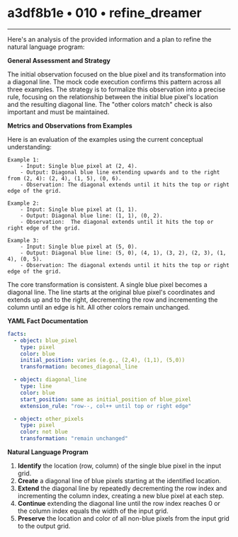 # a3df8b1e • 010 • refine_dreamer

---
Here's an analysis of the provided information and a plan to refine the natural language program:

**General Assessment and Strategy**

The initial observation focused on the blue pixel and its transformation into a diagonal line. The mock code execution confirms this pattern across all three examples. The strategy is to formalize this observation into a precise rule, focusing on the relationship between the initial blue pixel's location and the resulting diagonal line. The "other colors match" check is also important and must be maintained.

**Metrics and Observations from Examples**

Here is an evaluation of the examples using the current conceptual understanding:
```
Example 1:
    - Input: Single blue pixel at (2, 4).
    - Output: Diagonal blue line extending upwards and to the right from (2, 4): (2, 4), (1, 5), (0, 6).
    - Observation: The diagonal extends until it hits the top or right edge of the grid.

Example 2:
    - Input: Single blue pixel at (1, 1).
    - Output: Diagonal blue line: (1, 1), (0, 2).
    - Observation:  The diagonal extends until it hits the top or right edge of the grid.

Example 3:
    - Input: Single blue pixel at (5, 0).
    - Output: Diagonal blue line: (5, 0), (4, 1), (3, 2), (2, 3), (1, 4), (0, 5).
    - Observation: The diagonal extends until it hits the top or right edge of the grid.
```
The core transformation is consistent. A single blue pixel becomes a diagonal line. The line starts at the original blue pixel's coordinates and extends up and to the right, decrementing the row and incrementing the column until an edge is hit. All other colors remain unchanged.

**YAML Fact Documentation**

```yaml
facts:
  - object: blue_pixel
    type: pixel
    color: blue
    initial_position: varies (e.g., (2,4), (1,1), (5,0))
    transformation: becomes_diagonal_line

  - object: diagonal_line
    type: line
    color: blue
    start_position: same as initial_position of blue_pixel
    extension_rule: "row--, col++ until top or right edge"

  - object: other_pixels
    type: pixel
    color: not blue
    transformation: "remain unchanged"
```

**Natural Language Program**

1.  **Identify** the location (row, column) of the single blue pixel in the input grid.
2.  **Create** a diagonal line of blue pixels starting at the identified location.
3.  **Extend** the diagonal line by repeatedly decrementing the row index and incrementing the column index, creating a new blue pixel at each step.
4.  **Continue** extending the diagonal line until the row index reaches 0 or the column index equals the width of the input grid.
5. **Preserve** the location and color of all non-blue pixels from the input grid to the output grid.

